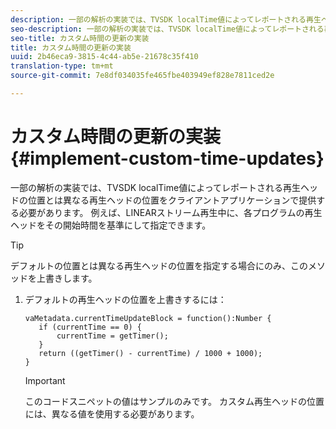 ```yaml
---
description: 一部の解析の実装では、TVSDK localTime値によってレポートされる再生ヘッドの位置とは異なる再生ヘッドの位置をクライアントアプリケーションで提供する必要があります。 例えば、LINEARストリーム再生中に、各プログラムの再生ヘッドをその開始時間を基準にして指定できます。
seo-description: 一部の解析の実装では、TVSDK localTime値によってレポートされる再生ヘッドの位置とは異なる再生ヘッドの位置をクライアントアプリケーションで提供する必要があります。 例えば、LINEARストリーム再生中に、各プログラムの再生ヘッドをその開始時間を基準にして指定できます。
seo-title: カスタム時間の更新の実装
title: カスタム時間の更新の実装
uuid: 2b46eca9-3815-4c44-ab5e-21678c35f410
translation-type: tm+mt
source-git-commit: 7e8df034035fe465fbe403949ef828e7811ced2e

---
```



# カスタム時間の更新の実装{#implement-custom-time-updates}

一部の解析の実装では、TVSDK localTime値によってレポートされる再生ヘッドの位置とは異なる再生ヘッドの位置をクライアントアプリケーションで提供する必要があります。 例えば、LINEARストリーム再生中に、各プログラムの再生ヘッドをその開始時間を基準にして指定できます。

>[!TIP]
>
>デフォルトの位置とは異なる再生ヘッドの位置を指定する場合にのみ、このメソッドを上書きします。

1. デフォルトの再生ヘッドの位置を上書きするには：

   ```
   vaMetadata.currentTimeUpdateBlock = function():Number { 
      if (currentTime == 0) { 
          currentTime = getTimer(); 
      } 
      return ((getTimer() - currentTime) / 1000 + 1000); 
   }
   ```

   >[!IMPORTANT]
   >
   >このコードスニペットの値はサンプルのみです。 カスタム再生ヘッドの位置には、異なる値を使用する必要があります。

